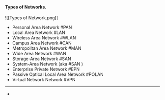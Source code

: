 #### Types of Networks.

![[Types of Network.png]]
- Personal Area Network #PAN
- Local Area Network #LAN
- Wireless Area Network #WLAN
- Campus Area Network #CAN
-  Metropolitan Area Network #MAN
-  Wide Area Network #WAN 
-  Storage-Area Network #SAN 
-  System-Area Network (aka #SAN )
-  Enterprise Private Network #EPN
-  Passive Optical Local Area Network #POLAN
- Virtual Network Network #VPN

---------------------------------------------------------------------


- 